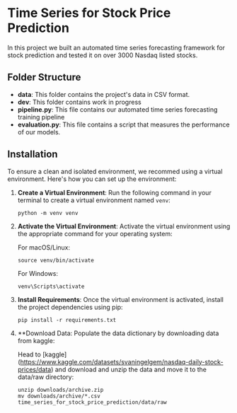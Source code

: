 # Time Series for Stock Price Prediction

In this project we built an automated time series forecasting framework for stock prediction and tested it on over 3000 Nasdaq listed stocks. 

## Folder Structure

- **data**: This folder contains the project's data in CSV format.
- **dev**: This folder contains work in progress
- **pipeline.py**: This file contains our automated time series forecasting training pipeline
- **evaluation.py**: This file contains a script that measures the performance of our models.

## Installation

To ensure a clean and isolated environment, we recommed using a virtual environment. Here's how you can set up the environment:

1. **Create a Virtual Environment**: Run the following command in your terminal to create a virtual environment named `venv`:

    ```
    python -m venv venv
    ```

2. **Activate the Virtual Environment**: Activate the virtual environment using the appropriate command for your operating system:

    For macOS/Linux:

    ```
    source venv/bin/activate
    ```

    For Windows:

    ```
    venv\Scripts\activate
    ```

3. **Install Requirements**: Once the virtual environment is activated, install the project dependencies using pip:

    ```
    pip install -r requirements.txt
    ```

4. **Download Data: Populate the data dictionary by downloading data from kaggle:

    Head to [kaggle] (https://www.kaggle.com/datasets/svaningelgem/nasdaq-daily-stock-prices/data) and download and unzip the data and move it to the data/raw directory:
    ```
    unzip downloads/archive.zip
    mv downloads/archive/*.csv time_series_for_stock_price_prediction/data/raw
    ```
